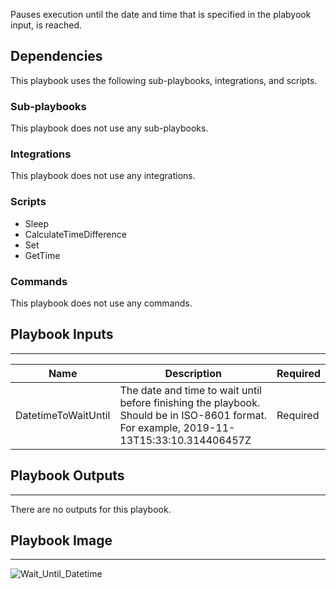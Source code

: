 Pauses execution until the date and time that is specified in the plabyook input, is reached.

## Dependencies
This playbook uses the following sub-playbooks, integrations, and scripts.

### Sub-playbooks
This playbook does not use any sub-playbooks.

### Integrations
This playbook does not use any integrations.

### Scripts
* Sleep
* CalculateTimeDifference
* Set
* GetTime

### Commands
This playbook does not use any commands.

## Playbook Inputs
---

| **Name** | **Description** | **Required** |
| --- | --- | --- | 
| DatetimeToWaitUntil | The date and time to wait until before finishing the playbook. Should be in ISO-8601 format. For example, 2019-11-13T15:33:10.314406457Z | Required |

## Playbook Outputs
---
There are no outputs for this playbook.

## Playbook Image
---
![Wait_Until_Datetime](../../doc_files/Wait_Until_Datetime.png/n)
